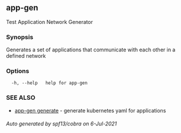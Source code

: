 ## app-gen

Test Application Network Generator

### Synopsis

Generates a set of applications that communicate with each other in a defined network

### Options

```
  -h, --help   help for app-gen
```

### SEE ALSO

* [app-gen generate](app-gen_generate.md)	 - generate kubernetes yaml for applications

###### Auto generated by spf13/cobra on 6-Jul-2021
